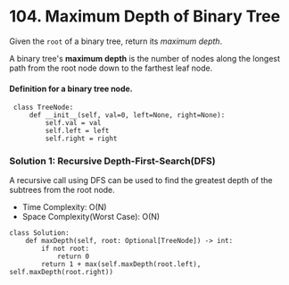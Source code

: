 # 104. Maximum Depth of Binary Tree

Given the `root` of a binary tree, return its *maximum depth*.

A binary tree's **maximum depth** is the number of nodes along the longest path from the root node down to the farthest leaf node.

#### Definition for a binary tree node.
```
 class TreeNode:
     def __init__(self, val=0, left=None, right=None):
         self.val = val
         self.left = left
         self.right = right
```

### Solution 1: Recursive Depth-First-Search(DFS)
A recursive call using DFS can be used to find the greatest depth of the subtrees from the root node.
- Time Complexity: O(N)
- Space Complexity(Worst Case): O(N)
```
class Solution:
    def maxDepth(self, root: Optional[TreeNode]) -> int:
        if not root:
            return 0
        return 1 + max(self.maxDepth(root.left), self.maxDepth(root.right))
```
